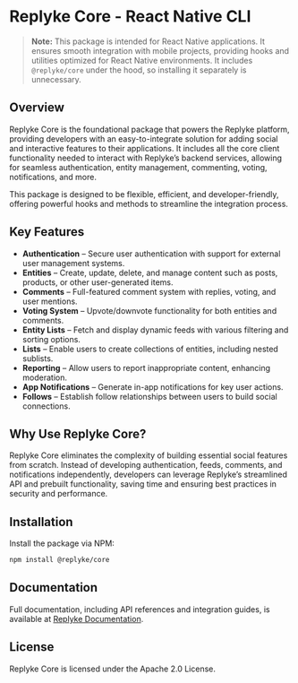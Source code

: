 # Replyke Core - React Native CLI

> **Note:** This package is intended for React Native applications. It ensures smooth integration with mobile projects, providing hooks and utilities optimized for React Native environments. It includes `@replyke/core` under the hood, so installing it separately is unnecessary.

## Overview

Replyke Core is the foundational package that powers the Replyke platform, providing developers with an easy-to-integrate solution for adding social and interactive features to their applications. It includes all the core client functionality needed to interact with Replyke’s backend services, allowing for seamless authentication, entity management, commenting, voting, notifications, and more.

This package is designed to be flexible, efficient, and developer-friendly, offering powerful hooks and methods to streamline the integration process.

## Key Features

- **Authentication** – Secure user authentication with support for external user management systems.
- **Entities** – Create, update, delete, and manage content such as posts, products, or other user-generated items.
- **Comments** – Full-featured comment system with replies, voting, and user mentions.
- **Voting System** – Upvote/downvote functionality for both entities and comments.
- **Entity Lists** – Fetch and display dynamic feeds with various filtering and sorting options.
- **Lists** – Enable users to create collections of entities, including nested sublists.
- **Reporting** – Allow users to report inappropriate content, enhancing moderation.
- **App Notifications** – Generate in-app notifications for key user actions.
- **Follows** – Establish follow relationships between users to build social connections.

## Why Use Replyke Core?

Replyke Core eliminates the complexity of building essential social features from scratch. Instead of developing authentication, feeds, comments, and notifications independently, developers can leverage Replyke’s streamlined API and prebuilt functionality, saving time and ensuring best practices in security and performance.

## Installation

Install the package via NPM:

```sh
npm install @replyke/core
```

## Documentation

Full documentation, including API references and integration guides, is available at [Replyke Documentation](https://docs.replyke.com).

## License

Replyke Core is licensed under the Apache 2.0 License.
